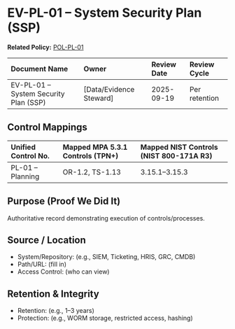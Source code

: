 # EV-PL-01 – System Security Plan (SSP)

**Related Policy:** [POL-PL-01](../policies/POL-PL-01_*.md)

| Document Name | Owner | Review Date | Review Cycle |
| :---- | :---- | :---- | :---- |
| EV-PL-01 – System Security Plan (SSP) | [Data/Evidence Steward] | 2025-09-19 | Per retention |

## Control Mappings
| Unified Control No. | Mapped MPA 5.3.1 Controls (TPN+) | Mapped NIST Controls (NIST 800-171A R3) |
| :---- | :---- | :---- |
| PL-01 – Planning | OR-1.2, TS-1.13 | 3.15.1–3.15.3 |

## Purpose (Proof We Did It)
Authoritative record demonstrating execution of controls/processes.

## Source / Location
- System/Repository: (e.g., SIEM, Ticketing, HRIS, GRC, CMDB)
- Path/URL: (fill in)
- Access Control: (who can view)

## Retention & Integrity
- Retention: (e.g., 1–3 years)
- Protection: (e.g., WORM storage, restricted access, hashing)
